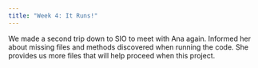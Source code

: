 ```yaml
---
title: "Week 4: It Runs!"
---
```


We made a second trip down to SIO to meet with Ana again.  Informed her about missing files and methods discovered when running the code.  She provides us more files that will help proceed when this project.